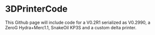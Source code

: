 # 3DPrinterCode
This Github page will include code for a V0.2R1 serialized as V0.2990, a ZeroG Hydra+Merc1.1, SnakeOil KP3S and a custom delta printer. 
